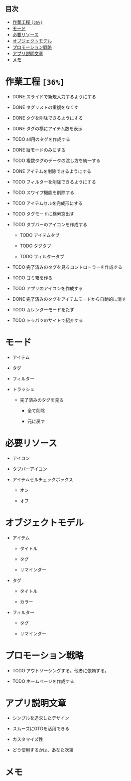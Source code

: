 <div id="table-of-contents">
<h2>&#30446;&#27425;</h2>
<div id="text-table-of-contents">
<ul>
<li><a href="#sec-1">作業工程 <code>[36%]</code></a></li>
<li><a href="#sec-2">モード</a></li>
<li><a href="#sec-3">必要リソース</a></li>
<li><a href="#sec-4">オブジェクトモデル</a></li>
<li><a href="#sec-5">プロモーション戦略</a></li>
<li><a href="#sec-6">アプリ説明文章</a></li>
<li><a href="#sec-7">メモ</a></li>
</ul>
</div>
</div>


# 作業工程 <code>[36%]</code>

-   DONE スライドで新規入力するようにする

-   DONE タグリストの重複をなくす

-   DONE タグを削除できるようにする

-   DONE タグの横にアイテム数を表示

-   TODO all用のタグを作成する

-   DONE 縦モードのみにする

-   TODO 複数タグのデータの渡し方を統一する

-   DONE アイテムを削除できるようにする

-   TODO フィルターを削除できるようにする

-   TODO スワイプ機能を削除する

-   TODO アイテムセルを完成形にする

-   TODO タグモードに検索窓出す

-   TODO タブバーのアイコンを作成する

    -   TODO アイテムタブ
    
    -   TODO タグタブ
    
    -   TODO フィルタータブ

-   TODO 完了済みのタグを見るコントローラーを作成する

-   TODO ゴミ箱を作る

-   TODO アプリのアイコンを作成する

-   DONE 完了済みのタグをアイテムモードから自動的に消す

-   TODO カレンダーモードをたす

-   TODO トッパツのサイトで紹介する

# モード

-   アイテム

-   タグ

-   フィルター

-   トラッシュ

    -   完了済みのタグを見る
    
        -   全て削除
        
        -   元に戻す

# 必要リソース

-   アイコン

-   タブバーアイコン

-   アイテムセルチェックボックス

    -   オン
    
    -   オフ

# オブジェクトモデル

-   アイテム

    -   タイトル
    
    -   タグ
    
    -   リマインダー

-   タグ

    -   タイトル
    
    -   カラー

-   フィルター

    -   タグ
    
    -   リマインダー

# プロモーション戦略

-   TODO アウトソーシングする。他者に依頼する。

-   TODO ホームページを作成する

# アプリ説明文章

-   シンプルを追求したデザイン

-   スムーズにGTDを活用できる

-   カスタマイズ性

-   どう使用するかは、あなた次第

# メモ